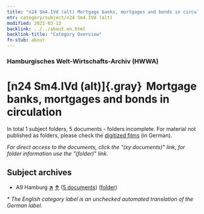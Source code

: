 ```yaml
---
title: "n24 Sm4.IVd (alt) Mortgage banks, mortgages and bonds in circulation"
etr: category/subject/n24 Sm4.IVd (alt)
modified: 2021-03-13
backlink: ../../about.en.html
backlink-title: "Category Overview"
fn-stub: about
---
```


### Hamburgisches Welt-Wirtschafts-Archiv (HWWA)
# [n24 Sm4.IVd (alt)]{.gray}&#8201; Mortgage banks, mortgages and bonds in circulation&#160; 





In total 1 subject folders, 5 documents - folders incomplete.
For material not published as folders, please check the [digitized films](/film/h1_sh) (in German).

_For direct access to the documents, click the "(xy documents)" link, for folder information use the "(folder)" link._

## Subject archives


- A9 Hamburg [**&nearr;**](../../../geo/i/140905/about.en.html "Hamburg (all folders)") [**&uarr;**](../../../geo/about.en.html#A9 "Country category system") (<a href="https://pm20.zbw.eu/dfgview/sh/140905,145360" title="about: Hamburg : Mortgage banks, mortgages and bonds in circulation" target="_blank">5 documents</a>) ([folder](../../../../folder/sh/1409xx/140905/1453xx/145360/about.en.html))


_* The English category label is an unchecked automated translation of the German label._

